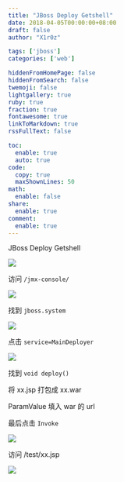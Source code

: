 ```yaml
---
title: "JBoss Deploy Getshell"
date: 2018-04-05T00:00:00+08:00
draft: false
author: "X1r0z"

tags: ['jboss']
categories: ['web']

hiddenFromHomePage: false
hiddenFromSearch: false
twemoji: false
lightgallery: true
ruby: true
fraction: true
fontawesome: true
linkToMarkdown: true
rssFullText: false

toc:
  enable: true
  auto: true
code:
  copy: true
  maxShownLines: 50
math:
  enable: false
share:
  enable: true
comment:
  enable: true
---
```



JBoss Deploy Getshell

<!--more-->

![](http://exp10it-1252109039.cossh.myqcloud.com/2018/04/06/1522981732.jpg)

访问 `/jmx-console/`

![](http://exp10it-1252109039.cossh.myqcloud.com/2018/04/05/1522920435.jpg)

找到  `jboss.system`

![](http://exp10it-1252109039.cossh.myqcloud.com/2018/04/05/1522920436.jpg)

点击 `service=MainDeployer`

![](http://exp10it-1252109039.cossh.myqcloud.com/2018/04/05/1522920438.jpg)

找到 `void deploy()`

将 xx.jsp 打包成 xx.war

ParamValue 填入 war 的 url

最后点击 `Invoke`

![](http://exp10it-1252109039.cossh.myqcloud.com/2018/04/05/1522920439.jpg)

访问 /test/xx.jsp

![](http://exp10it-1252109039.cossh.myqcloud.com/2018/04/05/1522920440.jpg)